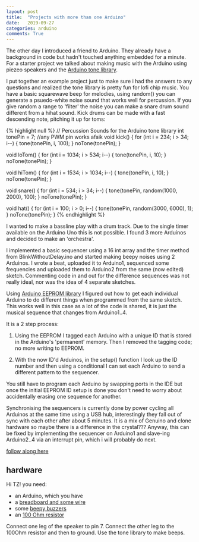 ```yaml
---
layout: post
title:  "Projects with more than one Arduino"
date:   2019-09-27
categories: arduino
comments: True
---
```

The other day I introduced a friend to Arduino. They already have a background in code but hadn't touched anything embedded for a minute. For a starter project we talked about making music with the Arduino using piezeo speakers and the [Arduino tone library](https://www.arduino.cc/reference/en/language/functions/advanced-io/tone/).

I put together an example project just to make sure i had the answers to any questions and realized the tone library is pretty fun for lofi chip music. You have a basic squarewave beep for melodies, using random() you can generate a psuedo-white noise sound that works well for percussion. If you give random a range to 'filter' the noise you can make a snare drum sound different from a hihat sound. Kick drums can be made with a fast descending note, pitching it up for toms:

{% highlight null %}
// Percussion Sounds for the Arduino tone library
int tonePin = 7; //any PWM pin works afaik
void kick() {
  for (int i = 234; i > 34; i--) {
    tone(tonePin, i, 100);
  }
  noTone(tonePin);
}

void loTom() {
  for (int i = 1034; i > 534; i--) {
    tone(tonePin, i, 10);
  }
  noTone(tonePin);
}

void hiTom() {
  for (int i = 1534; i > 1034; i--) {
    tone(tonePin, i, 10);
  }
  noTone(tonePin);
}

void snare() {
  for (int i = 534; i > 34; i--) {
    tone(tonePin, random(1000, 2000), 100);
  }
  noTone(tonePin);
}

void hat() {
  for (int i = 100; i > 0; i--) {
    tone(tonePin, random(3000, 6000), 1);
  }
  noTone(tonePin);
}
{% endhighlight %}

I wanted to make a bassline play with a drum track. Due to the single timer available on the Arduino Uno this is not possible. I found 3 more Arduinos and decided to make an 'orchestra'.

I implemented a basic sequencer using a 16 int array and the timer method from BlinkWithoutDelay.ino and started making beepy noises using 2 Arduinos. I wrote a beat, uploaded it to Arduino1, sequenced some frequencies and uploaded them to Arduino2 from the same (now edited) sketch. Commenting code in and out for the difference sequences was not really ideal, nor was the idea of 4 separate sketches.

Using [Arduino EEPROM library](https://www.arduino.cc/en/Reference/EEPROM) I figured out how to get each individual Arduino to do different things when programmed from the same sketch. This works well in this case as a lot of the code is shared, it is just the musical sequence that changes from Arduino1..4.

It is a 2 step process:

1. Using the EEPROM I tagged each Arduino with a unique ID that is stored in the Arduino's 'permanent' memory. Then I removed the tagging code; no more writing to EEPROM.

2. With the now ID'd Arduinos, in the setup() function I look up the ID number and then using a conditional I can set each Arduino to send a different pattern to the sequencer.

You still have to program each Arduino by swapping ports in the IDE but once the initial EEPROM ID setup is done you don't need to worry about accidentally erasing one sequence for another.

Synchronising the sequencers is currently done by power cycling all Arduinos at the same time using a USB hub, interestingly they fall out of sync with each other after about 5 minutes. It is a mix of Genuino and clone hardware so maybe there is a difference in the crystal??? Anyway, this can be fixed by implementing the sequencer on Arduino1 and slave-ing Arduino2..4 via an interrupt pin, which i will probably do next.

[follow along here](https://github.com/b38tn1k/toneOrchestra)

## hardware

Hi TZ! you need:

- an Arduino, which you have
- a [breadboard and some wire](https://www.amazon.com/microtivity-400-point-Experiment-Breadboard-Jumper/dp/B004RXKWDQ/ref=asc_df_B004RXKWDQ/?tag=hyprod-20&linkCode=df0&hvadid=198069655422&hvpos=1o2&hvnetw=g&hvrand=17074970942676933232&hvpone=&hvptwo=&hvqmt=&hvdev=c&hvdvcmdl=&hvlocint=&hvlocphy=1019244&hvtargid=pla-393596646141&psc=1)
- some [beepy buzzers](https://www.amazon.com/Gikfun-Terminals-Passive-Electronic-Arduino/dp/B01GJLE5BS/ref=sr_1_7?keywords=piezo+speakers+arduino&qid=1569601582&s=gateway&sr=8-7)
- an [100 Ohm resistor](https://www.amazon.com/REXQualis-Resistor-Assortment-Kit-Values/dp/B07D54XMFK/ref=sr_1_15?crid=2TU31IQ6KKPLD&keywords=100+ohm+resistor&qid=1569601663&s=gateway&sprefix=100+ohm%2Caps%2C191&sr=8-15)

Connect one leg of the speaker to pin 7. Connect the other leg to the 100Ohm resistor and then to ground. Use the tone library to make beeps.
